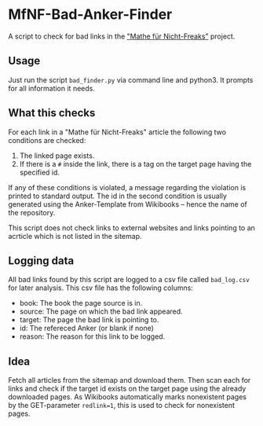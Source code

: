 # MfNF-Bad-Anker-Finder

A script to check for bad links in the ["Mathe für
Nicht-Freaks"](https://de.wikibooks.org/wiki/Mathe_f%C3%BCr_Nicht-Freaks)
project.

## Usage
Just run the script `bad_finder.py` via command line and python3. It prompts
for all information it needs.

## What this checks
For each link in a "Mathe für Nicht-Freaks" article the following two
conditions are checked:

1. The linked page exists.
2. If there is a `#` inside the link, there is a tag on the target page having
   the specified id.

If any of these conditions is violated, a message regarding the violation is
printed to standard output. The id in the second condition is usually
generated using the Anker-Template from Wikibooks – hence the name of the
repository.

This script does not check links to external websites and links pointing to
an acrticle which is not listed in the sitemap.

## Logging data
All bad links found by this script are logged to a csv file called
`bad_log.csv` for later analysis. This csv file has the following columns:
 - book: The book the page source is in.
 - source: The page on which the bad link appeared.
 - target: The page the bad link is pointing to.
 - id: The refereced Anker (or blank if none)
 - reason: The reason for this link to be logged.

## Idea
Fetch all articles from the sitemap and download them. Then scan each for
links and check if the target id exists on the target page using the already
downloaded pages. As Wikibooks automatically marks nonexistent pages by the
GET-parameter `redlink=1`, this is used to check for nonexistent pages.
